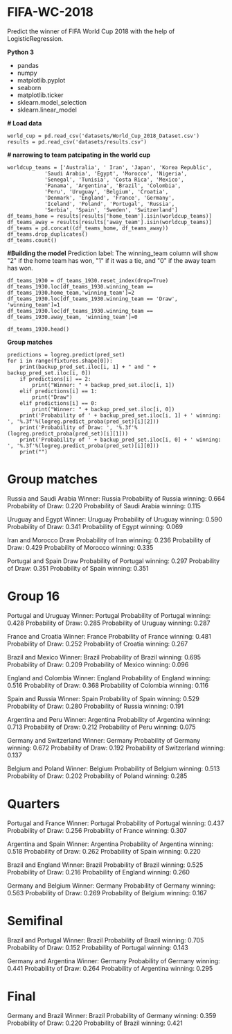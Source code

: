 ﻿# FIFA-WC-2018
Predict the winner of FIFA World Cup 2018 with the help of LogisticRegression.

**Python 3**
 - pandas
 - numpy
 - matplotlib.pyplot
 - seaborn  
 - matplotlib.ticker 
 - sklearn.model_selection
 - sklearn.linear_model

**# Load data** 

    world_cup = pd.read_csv('datasets/World_Cup_2018_Dataset.csv')
    results = pd.read_csv('datasets/results.csv')

**# narrowing to team patcipating in the world cup**

    worldcup_teams = ['Australia', ' Iran', 'Japan', 'Korea Republic', 
                'Saudi Arabia', 'Egypt', 'Morocco', 'Nigeria', 
                'Senegal', 'Tunisia', 'Costa Rica', 'Mexico', 
                'Panama', 'Argentina', 'Brazil', 'Colombia', 
                'Peru', 'Uruguay', 'Belgium', 'Croatia', 
                'Denmark', 'England', 'France', 'Germany', 
                'Iceland', 'Poland', 'Portugal', 'Russia', 
                'Serbia', 'Spain', 'Sweden', 'Switzerland']
    df_teams_home = results[results['home_team'].isin(worldcup_teams)]
    df_teams_away = results[results['away_team'].isin(worldcup_teams)]
    df_teams = pd.concat((df_teams_home, df_teams_away))
    df_teams.drop_duplicates()
    df_teams.count()

**#Building the model**
Prediction label: The winning_team column will show "2" if the home team has won, "1" if it was a tie, and "0" if the away team has won.

    df_teams_1930 = df_teams_1930.reset_index(drop=True)
    df_teams_1930.loc[df_teams_1930.winning_team == df_teams_1930.home_team,'winning_team']=2
    df_teams_1930.loc[df_teams_1930.winning_team == 'Draw', 'winning_team']=1
    df_teams_1930.loc[df_teams_1930.winning_team == df_teams_1930.away_team, 'winning_team']=0
    
    df_teams_1930.head()


**Group matches** 

    predictions = logreg.predict(pred_set)
    for i in range(fixtures.shape[0]):
        print(backup_pred_set.iloc[i, 1] + " and " + backup_pred_set.iloc[i, 0])
        if predictions[i] == 2:
            print("Winner: " + backup_pred_set.iloc[i, 1])
        elif predictions[i] == 1:
            print("Draw")
        elif predictions[i] == 0:
            print("Winner: " + backup_pred_set.iloc[i, 0])
        print('Probability of ' + backup_pred_set.iloc[i, 1] + ' winning: ', '%.3f'%(logreg.predict_proba(pred_set)[i][2]))
        print('Probability of Draw: ', '%.3f'%(logreg.predict_proba(pred_set)[i][1]))
        print('Probability of ' + backup_pred_set.iloc[i, 0] + ' winning: ', '%.3f'%(logreg.predict_proba(pred_set)[i][0]))
        print("")

# Group matches 
Russia and Saudi Arabia
Winner: Russia
Probability of Russia winning:  0.664
Probability of Draw:  0.220
Probability of Saudi Arabia winning:  0.115

Uruguay and Egypt
Winner: Uruguay
Probability of Uruguay winning:  0.590
Probability of Draw:  0.341
Probability of Egypt winning:  0.069

Iran and Morocco
Draw
Probability of Iran winning:  0.236
Probability of Draw:  0.429
Probability of Morocco winning:  0.335

Portugal and Spain
Draw
Probability of Portugal winning:  0.297
Probability of Draw:  0.351
Probability of Spain winning:  0.351

# Group 16
Portugal and Uruguay
Winner: Portugal
Probability of Portugal winning:  0.428
Probability of Draw:  0.285
Probability of Uruguay winning:  0.287

France and Croatia
Winner: France
Probability of France winning:  0.481
Probability of Draw:  0.252
Probability of Croatia winning:  0.267

Brazil and Mexico
Winner: Brazil
Probability of Brazil winning:  0.695
Probability of Draw:  0.209
Probability of Mexico winning:  0.096

England and Colombia
Winner: England
Probability of England winning:  0.516
Probability of Draw:  0.368
Probability of Colombia winning:  0.116

Spain and Russia
Winner: Spain
Probability of Spain winning:  0.529
Probability of Draw:  0.280
Probability of Russia winning:  0.191

Argentina and Peru
Winner: Argentina
Probability of Argentina winning:  0.713
Probability of Draw:  0.212
Probability of Peru winning:  0.075

Germany and Switzerland
Winner: Germany
Probability of Germany winning:  0.672
Probability of Draw:  0.192
Probability of Switzerland winning:  0.137

Belgium and Poland
Winner: Belgium
Probability of Belgium winning:  0.513
Probability of Draw:  0.202
Probability of Poland winning:  0.285

# Quarters
Portugal and France
Winner: Portugal
Probability of Portugal winning:  0.437
Probability of Draw:  0.256
Probability of France winning:  0.307

Argentina and Spain
Winner: Argentina
Probability of Argentina winning:  0.518
Probability of Draw:  0.262
Probability of Spain winning:  0.220

Brazil and England
Winner: Brazil
Probability of Brazil winning:  0.525
Probability of Draw:  0.216
Probability of England winning:  0.260

Germany and Belgium
Winner: Germany
Probability of Germany winning:  0.563
Probability of Draw:  0.269
Probability of Belgium winning:  0.167

# Semifinal 
Brazil and Portugal
Winner: Brazil
Probability of Brazil winning:  0.705
Probability of Draw:  0.152
Probability of Portugal winning:  0.143

Germany and Argentina
Winner: Germany
Probability of Germany winning:  0.441
Probability of Draw:  0.264
Probability of Argentina winning:  0.295

# Final 
Germany and Brazil
Winner: Brazil
Probability of Germany winning:  0.359
Probability of Draw:  0.220
Probability of Brazil winning:  0.421

